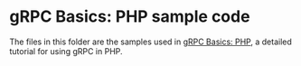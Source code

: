 # gRPC Basics: PHP sample code

The files in this folder are the samples used in [gRPC Basics: PHP][],
a detailed tutorial for using gRPC in PHP.

[gRPC Basics: PHP]:https://grpc.io/docs/tutorials/basic/php.html
